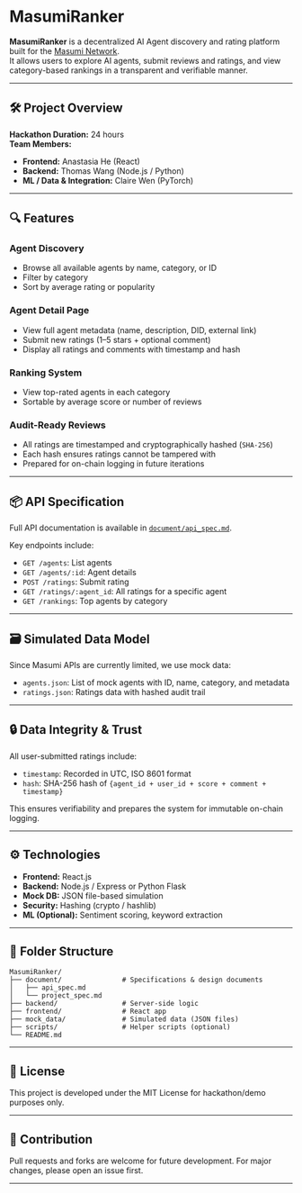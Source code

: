 # MasumiRanker

**MasumiRanker** is a decentralized AI Agent discovery and rating platform built for the [Masumi Network](https://github.com/masumiprotocol).  
It allows users to explore AI agents, submit reviews and ratings, and view category-based rankings in a transparent and verifiable manner.

---

## 🛠 Project Overview

**Hackathon Duration:** 24 hours  
**Team Members:**  
- **Frontend:** Anastasia He (React)
- **Backend:** Thomas Wang (Node.js / Python)
- **ML / Data & Integration:** Claire Wen (PyTorch)

---

## 🔍 Features

### Agent Discovery
- Browse all available agents by name, category, or ID
- Filter by category
- Sort by average rating or popularity

### Agent Detail Page
- View full agent metadata (name, description, DID, external link)
- Submit new ratings (1–5 stars + optional comment)
- Display all ratings and comments with timestamp and hash

### Ranking System
- View top-rated agents in each category
- Sortable by average score or number of reviews

### Audit-Ready Reviews
- All ratings are timestamped and cryptographically hashed (`SHA-256`)
- Each hash ensures ratings cannot be tampered with
- Prepared for on-chain logging in future iterations

---

## 📦 API Specification

Full API documentation is available in [`document/api_spec.md`](document/api_spec.md).

Key endpoints include:

- `GET /agents`: List agents
- `GET /agents/:id`: Agent details
- `POST /ratings`: Submit rating
- `GET /ratings/:agent_id`: All ratings for a specific agent
- `GET /rankings`: Top agents by category

---

## 🗃 Simulated Data Model

Since Masumi APIs are currently limited, we use mock data:

- `agents.json`: List of mock agents with ID, name, category, and metadata
- `ratings.json`: Ratings data with hashed audit trail

---

## 🔒 Data Integrity & Trust

All user-submitted ratings include:

- `timestamp`: Recorded in UTC, ISO 8601 format
- `hash`: SHA-256 hash of `{agent_id + user_id + score + comment + timestamp}`

This ensures verifiability and prepares the system for immutable on-chain logging.

---

## ⚙️ Technologies

- **Frontend:** React.js
- **Backend:** Node.js / Express or Python Flask
- **Mock DB:** JSON file-based simulation
- **Security:** Hashing (crypto / hashlib)
- **ML (Optional):** Sentiment scoring, keyword extraction

---

## 📁 Folder Structure

```
MasumiRanker/
├── document/               # Specifications & design documents
│   ├── api_spec.md
│   └── project_spec.md
├── backend/                # Server-side logic
├── frontend/               # React app
├── mock_data/              # Simulated data (JSON files)
├── scripts/                # Helper scripts (optional)
└── README.md
```

---

## 📄 License

This project is developed under the MIT License for hackathon/demo purposes only.

---

## 🙌 Contribution

Pull requests and forks are welcome for future development. For major changes, please open an issue first.

---
